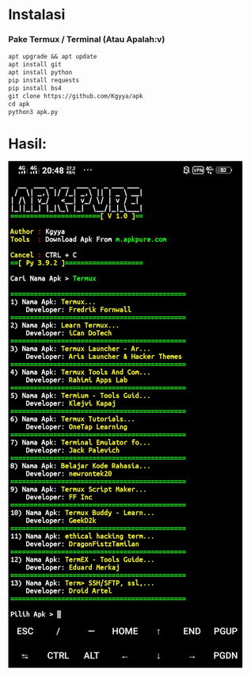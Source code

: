 # Instalasi
### Pake Termux / Terminal (Atau Apalah:v)
```
apt upgrade && apt update
apt install git
apt install python
pip install requests
pip install bs4
git clone https://github.com/Kgyya/apk
cd apk
python3 apk.py
```

# Hasil:
![img](https://github.com/Kgyya/apk/blob/main/Screenshot_2021_0402_204838.jpg)
